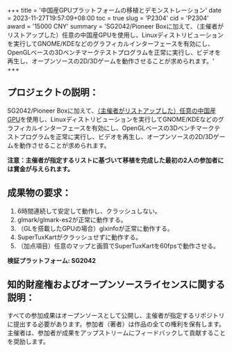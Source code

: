 +++
title = '中国産GPUプラットフォームの移植とデモンストレーション'
date = 2023-11-27T19:57:09+08:00
toc = true
slug = 'P2304'
cid = 'P2304'
award = '15000 CNY'
summary = 'SG2042/Pioneer Boxに加えて、（主催者がリストアップした）任意の中国産GPUを使用し、Linuxディストリビューションを実行してGNOME/KDEなどのグラフィカルインターフェースを有効にし、OpenGLベースの3Dベンチマークテストプログラムを正常に実行し、ビデオを再生し、オープンソースの2D/3Dゲームを動作させることが求められます。'
+++

## プロジェクトの説明：

SG2042/Pioneer Boxに加えて、[（主催者がリストアップした）任意の中国産GPU](../cn-domestic-gpu/)を使用し、Linuxディストリビューションを実行してGNOME/KDEなどのグラフィカルインターフェースを有効にし、OpenGLベースの3Dベンチマークテストプログラムを正常に実行し、ビデオを再生し、オープンソースの2D/3Dゲームを動作させることが求められます。

**注意：主催者が指定するリストに基づいて移植を完成した最初の2人の参加者には賞金が与えられます。**

## 成果物の要求：

1. 6時間連続して安定して動作し、クラッシュしない。
2. glmark/glmark-es2が正常に動作する。
3. （GLを搭載したGPUの場合）glxinfoが正常に動作する。
4. SuperTuxKartがクラッシュせずに動作する。
5. （加点項目）任意のマップと画質でSuperTuxKartを60fpsで動作させる。

**検証プラットフォーム: SG2042**

## 知的財産権およびオープンソースライセンスに関する説明：

すべての参加成果はオープンソースとして公開し、主催者が指定するリポジトリに提出する必要があります。参加者（著者）は作品の全ての権利を保有します。主催者は、参加者が成果をアップストリームにフィードバックして貢献することを奨励します。
